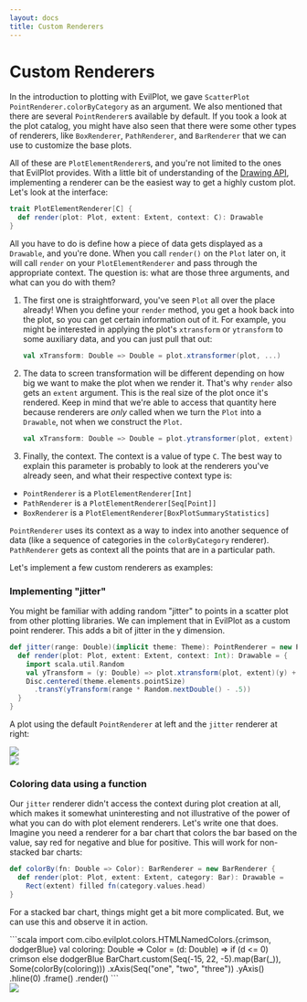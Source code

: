 ```yaml
---
layout: docs
title: Custom Renderers
---
```


# Custom Renderers

In the introduction to plotting with EvilPlot, we gave `ScatterPlot` `PointRenderer.colorByCategory` as an argument. We
also mentioned that there are several `PointRenderer`s available by default. If you took a look at the plot catalog, you
might have also seen that there were some other types of renderers, like `BoxRenderer`, `PathRenderer`, and
`BarRenderer` that we can use to customize the base plots.

All of these are `PlotElementRenderer`s, and you're not limited to the ones that EvilPlot provides. With a little bit of
understanding of the [Drawing API](drawing-api.html), implementing a renderer can be the easiest way to get a highly
custom plot. Let's look at the interface:

```scala
trait PlotElementRenderer[C] {
  def render(plot: Plot, extent: Extent, context: C): Drawable
}
```

All you have to do is define how a piece of data gets displayed as a `Drawable`, and you're done. When you call
`render()` on the `Plot` later on, it will call `render` on your `PlotElementRenderer` and pass through the appropriate
context. The question is: what are those three arguments, and what can you do with them?

1. The first one is straightforward, you've seen `Plot` all over the place already! When you define your `render`
method, you get a hook back into the plot, so you can get certain information out of it. For example, you might be
interested in applying the plot's `xtransform` or `ytransform` to some auxiliary data, and you can just pull that out:

    ```scala
    val xTransform: Double => Double = plot.xtransformer(plot, ...)
    ```

    <!--
      This is not correct, the second argument is actually a size relevant to the plot's construction (full plot size in the
      case of scatter, line plot, contour plot and bar size in the case of box plot and bar chart)
    -->
2. The data to screen transformation will be different depending on how big we want to make the plot when we render it.
That's why `render` also gets an `extent` argument. This is the real size of the plot once it's rendered. Keep in mind
that we're able to access that quantity here because renderers are _only_ called when we turn the `Plot` into a
`Drawable`, not when we construct the `Plot`.

    ```scala
    val xTransform: Double => Double = plot.ytransformer(plot, extent)
    ```

3. Finally, the context. The context is a value of type `C`. The best way to explain this parameter is probably to look
at the renderers you've already seen, and what their respective context type is:
+ `PointRenderer` is a `PlotElementRenderer[Int]`
+ `PathRenderer` is a `PlotElementRenderer[Seq[Point]]`
+ `BoxRenderer` is a `PlotElementRenderer[BoxPlotSummaryStatistics]`

`PointRenderer` uses its context as a way to index into another sequence of data (like a sequence of categories in the
`colorByCategory` renderer). `PathRenderer` gets as context all the points that are in a particular path.

Let's implement a few custom renderers as examples:

### Implementing "jitter"

You might be familiar with adding random "jitter" to points in a scatter plot from other plotting libraries. We can
implement that in EvilPlot as a custom point renderer. This adds a bit of jitter in the y dimension.

```scala
def jitter(range: Double)(implicit theme: Theme): PointRenderer = new PointRenderer {
  def render(plot: Plot, extent: Extent, context: Int): Drawable = {
    import scala.util.Random
    val yTransform = (y: Double) => plot.xtransform(plot, extent)(y) + plot.xbounds.min
    Disc.centered(theme.elements.pointSize)
      .transY(yTransform(range * Random.nextDouble() - .5))
  }
}
```

A plot using the default `PointRenderer` at left and the `jitter` renderer at right:
<div class="row">
<div class="col-md-6">
<img src="/cibotech/evilplot/img/docs/custom-renderers/nojitter.png" class="img-responsive">
</div>
<div class="col-md-6">
<img src="/cibotech/evilplot/img/docs/custom-renderers/jitter.png" class="img-responsive">
</div>
</div>

### Coloring data using a function

Our `jitter` renderer didn't access the context during plot creation at all, which makes it somewhat uninteresting and
not illustrative of the power of what you can do with plot element renderers. Let's write one that does. Imagine you
need a renderer for a bar chart that colors the bar based on the value, say red for negative and blue for positive. This
will work for non-stacked bar charts:

```scala
def colorBy(fn: Double => Color): BarRenderer = new BarRenderer {
  def render(plot: Plot, extent: Extent, category: Bar): Drawable =
    Rect(extent) filled fn(category.values.head)
}
```

For a stacked bar chart, things might get a bit more complicated. But, we can use this and observe it in action.

<div class="row">
<div class="col-md-6" markdown="1">
```scala
import com.cibo.evilplot.colors.HTMLNamedColors.{crimson, dodgerBlue}
val coloring: Double => Color = (d: Double) =>
  if (d <= 0) crimson else dodgerBlue
BarChart.custom(Seq(-15, 22, -5).map(Bar(_)), Some(colorBy(coloring)))
  .xAxis(Seq("one", "two", "three"))
  .yAxis()
  .hline(0)
  .frame()
  .render()
```
</div>
<div class="col-md-6">
<img src="/cibotech/evilplot/img/docs/custom-renderers/colorby.png" class="img-responsive">
</div>
</div>
